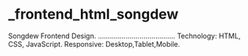 # _frontend_html_songdew
Songdew Frontend Design. 
.......................................
Technology: HTML, CSS, JavaScript.
Responsive: Desktop,Tablet,Mobile.
